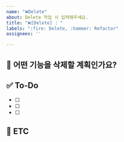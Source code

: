 ```yaml
---
name: "❌Delete"
about: Delete 작업 시 입력해주세요.
title: "❌[Delete] : "
labels: ":fire: Delete, :hammer: Refactor"
assignees: ''

---
```


<!-- 제목은 : 뒤에 작성해주세요.  -->
<!-- ex) ❌[Delete] : 필요 없는 코드 삭제  -->
<!-- 현재 작성 템플릿은 테스트 중이라 언제든 피드백 주세요 -->

## 💚 어떤 기능을 삭제할 계획인가요?

## ✅ To-Do

- [ ]
- [ ]
- [ ]

## 🍧 ETC
